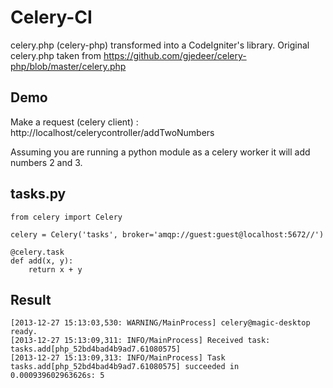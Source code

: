 Celery-CI
=========

celery.php (celery-php) transformed into a CodeIgniter's library. Original celery.php taken from https://github.com/gjedeer/celery-php/blob/master/celery.php  

Demo
----
Make a request (celery client) : http://localhost/celerycontroller/addTwoNumbers

Assuming you are running a python module as a celery worker it will add numbers 2 and 3.

tasks.py
--------

    from celery import Celery

    celery = Celery('tasks', broker='amqp://guest:guest@localhost:5672//')

    @celery.task
    def add(x, y):
        return x + y

Result
------
    [2013-12-27 15:13:03,530: WARNING/MainProcess] celery@magic-desktop ready.
    [2013-12-27 15:13:09,311: INFO/MainProcess] Received task: tasks.add[php_52bd4bad4b9ad7.61080575]
    [2013-12-27 15:13:09,313: INFO/MainProcess] Task tasks.add[php_52bd4bad4b9ad7.61080575] succeeded in 0.000939602963626s: 5



